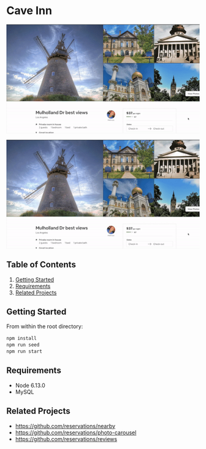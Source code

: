 # Cave Inn
![](cave-inn-demo.gif)

<p align='center'>
  <img src="https://github.com/cave-innovations/reservations/blob/master/cave-inn-demo.gif" width="700px" align="center"/>
</p>   

## Table of Contents

1. [Getting Started](#getting-started)
1. [Requirements](#requirements)
1. [Related Projects](#related-projects)

## Getting Started


From within the root directory:

```sh
npm install
npm run seed
npm run start
```

## Requirements

- Node 6.13.0
- MySQL

## Related Projects

  - https://github.com/reservations/nearby
  - https://github.com/reservations/photo-carousel
  - https://github.com/reservations/reviews
